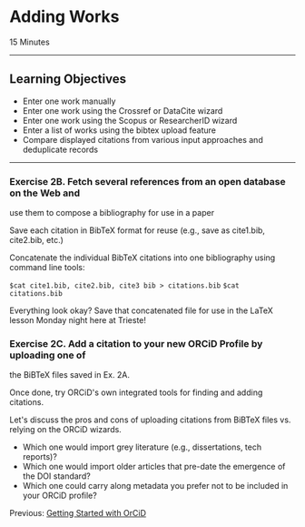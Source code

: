 #  Adding Works

15 Minutes

-------------------------

## Learning Objectives

* Enter one work manually
* Enter one work using the Crossref or DataCite wizard
* Enter one work using the Scopus or ResearcherID wizard
* Enter a list of works using the bibtex upload feature
* Compare displayed citations from various input approaches and deduplicate records

----------------------------------------------------

### Exercise 2B. Fetch several references from an open database on the Web and
use them to compose a bibliography for use in a paper

Save each citation in BibTeX format for reuse (e.g., save as cite1.bib,
cite2.bib, etc.)

Concatenate the individual BibTeX citations into one bibliography using command
line tools:

`$cat cite1.bib, cite2.bib, cite3 bib > citations.bib`
`$cat citations.bib`

Everything look okay? Save that concatenated file for use in the LaTeX lesson
Monday night here at Trieste!

### Exercise 2C. Add a citation to your new ORCiD Profile by uploading one of
the BiBTeX files saved in Ex. 2A.

Once done, try ORCiD's own integrated tools for finding and adding citations.

Let's discuss the pros and cons of uploading citations from BiBTeX files vs.
relying on the ORCiD wizards.

+ Which one would import grey literature (e.g., dissertations, tech reports)?
+ Which one would import older articles that pre-date the emergence of the DOI
standard?
+ Which one could carry along metadata you prefer not to be included in your
ORCiD profile?


Previous: [Getting Started with OrCiD](00-orcid-profile.html)
